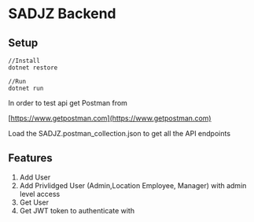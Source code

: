 # SADJZ Backend


## Setup

```
//Install 
dotnet restore

//Run
dotnet run

```
In order to test api get Postman from

[https://www.getpostman.com](https://www.getpostman.com)

Load the SADJZ.postman_collection.json to get all the API endpoints

## Features
1. Add User
2. Add Privlidged User (Admin,Location Employee, Manager) with admin level access
3. Get User
4. Get JWT token to authenticate with

